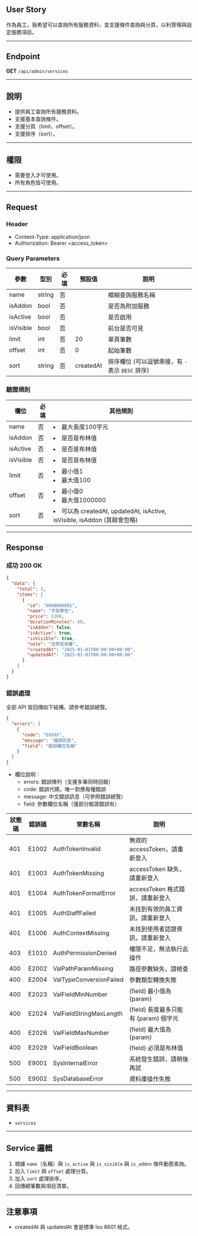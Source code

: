 ## User Story

作為員工，我希望可以查詢所有服務資料，並支援條件查詢與分頁，以利管理與設定服務項目。

---

## Endpoint

**GET** `/api/admin/services`

---

## 說明

- 提供員工查詢所有服務資料。
- 支援基本查詢條件。
- 支援分頁（limit、offset）。
- 支援排序（sort）。

---

## 權限

- 需要登入才可使用。
- 所有角色皆可使用。

---

## Request

### Header

- Content-Type: application/json
- Authorization: Bearer <access_token>

### Query Parameters

| 參數      | 型別   | 必填 | 預設值    | 說明                                             |
| --------- | ------ | ---- | --------- | ------------------------------------------------ |
| name      | string | 否   |           | 模糊查詢服務名稱                                 |
| isAddon   | bool   | 否   |           | 是否為附加服務                                   |
| isActive  | bool   | 否   |           | 是否啟用                                         |
| isVisible | bool   | 否   |           | 前台是否可見                                     |
| limit     | int    | 否   | 20        | 單頁筆數                                         |
| offset    | int    | 否   | 0         | 起始筆數                                         |
| sort      | string | 否   | createdAt | 排序欄位 (可以逗號串接，有 `-` 表示 `DESC` 排序) |

### 驗證規則

| 欄位      | 必填 | 其他規則                                                                   |
| --------- | ---- | -------------------------------------------------------------------------- |
| name      | 否   | <li>最大長度100字元                                                        |
| isAddon   | 否   | <li>是否是布林值                                                           |
| isActive  | 否   | <li>是否是布林值                                                           |
| isVisible | 否   | <li>是否是布林值                                                           |
| limit     | 否   | <li>最小值1<li>最大值100                                                   |
| offset    | 否   | <li>最小值0<li>最大值1000000                                               |
| sort      | 否   | <li>可以為 createdAt, updatedAt, isActive, isVisible, isAddon (其餘會忽略) |

---

## Response

### 成功 200 OK

```json
{
  "data": {
    "total": 3,
    "items": [
      {
        "id": "9000000001",
        "name": "手部單色",
        "price": 1200,
        "durationMinutes": 60,
        "isAddon": false,
        "isActive": true,
        "isVisible": true,
        "note": "含修型保養",
        "createdAt": "2025-01-01T00:00:00+08:00",
        "updatedAt": "2025-01-01T00:00:00+08:00"
      }
    ]
  }
}
```

### 錯誤處理

全部 API 皆回傳如下結構，請參考錯誤總覽。

```json
{
  "errors": [
    {
      "code": "EXXXX",
      "message": "錯誤訊息",
      "field": "錯誤欄位名稱"
    }
  ]
}
```

- 欄位說明：
  - errors: 錯誤陣列（支援多筆同時回報）
  - code: 錯誤代碼，唯一對應每種錯誤
  - message: 中文錯誤訊息（可參照錯誤總覽）
  - field: 參數欄位名稱（僅部分驗證錯誤有）

| 狀態碼 | 錯誤碼 | 常數名稱                | 說明                                  |
| ------ | ------ | ----------------------- | ------------------------------------- |
| 401    | E1002  | AuthTokenInvalid       | 無效的 accessToken，請重新登入        |
| 401    | E1003  | AuthTokenMissing        | accessToken 缺失，請重新登入          |
| 401    | E1004  | AuthTokenFormatError    | accessToken 格式錯誤，請重新登入      |
| 401    | E1005  | AuthStaffFailed         | 未找到有效的員工資訊，請重新登入      |
| 401    | E1006  | AuthContextMissing      | 未找到使用者認證資訊，請重新登入      |
| 403    | E1010  | AuthPermissionDenied    | 權限不足，無法執行此操作              |
| 400    | E2002  | ValPathParamMissing     | 路徑參數缺失，請檢查                  |
| 400    | E2004  | ValTypeConversionFailed | 參數類型轉換失敗                      |
| 400    | E2023  | ValFieldMinNumber       | {field} 最小值為 {param}              |
| 400    | E2024  | ValFieldStringMaxLength | {field} 長度最多只能有 {param} 個字元 |
| 400    | E2026  | ValFieldMaxNumber       | {field} 最大值為 {param}              |
| 400    | E2029  | ValFieldBoolean         | {field} 必須是布林值                  |
| 500    | E9001  | SysInternalError        | 系統發生錯誤，請稍後再試              |
| 500    | E9002  | SysDatabaseError        | 資料庫操作失敗                        |

---

## 資料表

- `services`

---

## Service 邏輯

1. 根據 `name`（名稱）與 `is_active` 與 `is_visible` 與 `is_addon` 條件動態查詢。
2. 加入 `limit` 與 `offset` 處理分頁。
3. 加入 `sort` 處理排序。
4. 回傳總筆數與項目清單。

---

## 注意事項

- createdAt 與 updatedAt 會是標準 Iso 8601 格式。
